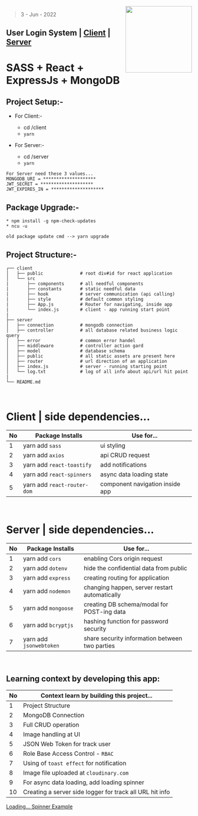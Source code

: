 <img src="./client/public/readme.png" style='width:180px' align="right" />

> 3 - Jun - 2022

## User Login System | [Client][client] | [Server][server]

# SASS + React + ExpressJs + MongoDB

[client]: https://user-login-sys.netlify.app
[server]: https://user-login-mern-app.onrender.com


## Project Setup:-

* For Client:-
    * cd /client
    * `yarn`

* For Server:-
    * cd /server
    * `yarn`


```
For Server need these 3 values...
MONGODB_URI = ********************
JWT_SECRET = ********************
JWT_EXPIRES_IN = ********************
```

## Package Upgrade:-
```
* npm install -g npm-check-updates
* ncu -u

old package update cmd --> yarn upgrade
```


## Project Structure:-
    
    ┌── client 
    │   ├── public              # root div#id for react application
    │   └── src
    |       ├── components      # all needful components 
    |       ├── constants       # static needful data
    |       ├── hook            # server communication (api calling)
    |       ├── style           # default common styling
    |       ├── App.js          # Router for navigating, inside app
    |       └── index.js        # client - app running start point
    | 
    ├── server  
    │   ├── connection          # mongodb connection
    │   ├── controller          # all database related business logic query
    │   ├── error               # common error handel
    │   ├── middleware          # controller action gard 
    │   ├── model               # database schema 
    │   ├── public              # all static assets are present here
    │   ├── router              # url direction of an application
    │   ├── index.js            # server - running starting point
    │   └── log.txt             # log of all info about api/url hit point
    |
    └── README.md

<br />


# Client | side dependencies...

|No| Package Installs            | Use for...               |
|--|-----------------------------|--------------------------|
| 1| yarn add `sass`             | ui styling               |
| 2| yarn add `axios`            | api CRUD request         |
| 3| yarn add `react-toastify`   | add notifications        |
| 4| yarn add `react-spinners`   | async data loading state |
| 5| yarn add `react-router-dom` | component navigation inside app |


<br/>


# Server | side dependencies...

|No| Package Installs       | Use for...                                    |
|--|------------------------|-----------------------------------------------|
|1 | yarn add `cors`        | enabling Cors origin request                  |
|2 | yarn add `dotenv`      | hide the confidential data from public        |
|3 | yarn add `express`     | creating routing for application              |
|4 | yarn add `nodemon`     | changing happen, server restart automatically |
|5 | yarn add `mongoose`    | creating DB schema/modal for POST-ing data    |
|6 | yarn add `bcryptjs`    | hashing function for password security        |
|7 | yarn add `jsonwebtoken`| share security information between two parties|


<br/>


## Learning context by developing this app:
|No| Context learn by building this project...      | 
|--|------------------------------------------------|
| 1| Project Structure                              | 
| 2| MongoDB Connection                             |
| 3| Full CRUD operation                            | 
| 4| Image handling at UI                           |
| 5| JSON Web Token for track user                  |
| 6| Role Base Access Control - `RBAC`              |
| 7| Using of `toast effect` for notification       |
| 8| Image file uploaded at `cloudinary.com`        |
| 9| For async data loading, add loading spinner    |
| 10| Creating a server side logger for track all URL hit info |



[Loading... Spinner Example](https://www.davidhu.io/react-spinners)